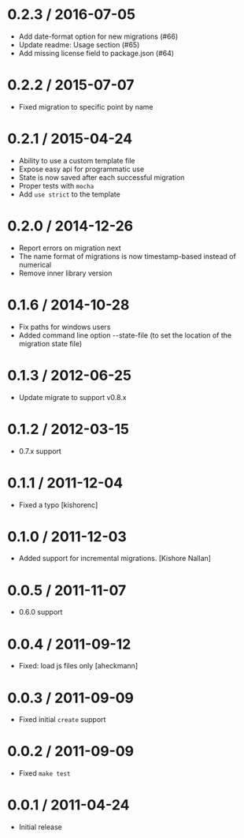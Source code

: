 0.2.3 / 2016-07-05
==================

  * Add date-format option for new migrations (#66)
  * Update readme: Usage section (#65)
  * Add missing license field to package.json (#64)

0.2.2 / 2015-07-07
==================

  * Fixed migration to specific point by name

0.2.1 / 2015-04-24
==================

  * Ability to use a custom template file
  * Expose easy api for programmatic use
  * State is now saved after each successful migration
  * Proper tests with `mocha`
  * Add `use strict` to the template

0.2.0 / 2014-12-26
==================

  * Report errors on migration next
  * The name format of migrations is now timestamp-based instead of numerical
  * Remove inner library version

0.1.6 / 2014-10-28
==================

  * Fix paths for windows users
  * Added command line option --state-file (to set the location of the migration state file)

0.1.3 / 2012-06-25
==================

  * Update migrate to support v0.8.x

0.1.2 / 2012-03-15
==================

  * 0.7.x support

0.1.1 / 2011-12-04
==================

  * Fixed a typo [kishorenc]

0.1.0 / 2011-12-03
==================

  * Added support for incremental migrations. [Kishore Nallan]

0.0.5 / 2011-11-07
==================

  * 0.6.0 support

0.0.4 / 2011-09-12
==================

  * Fixed: load js files only [aheckmann]

0.0.3 / 2011-09-09
==================

  * Fixed initial `create` support

0.0.2 / 2011-09-09
==================

  * Fixed `make test`

0.0.1 / 2011-04-24
==================

  * Initial release
